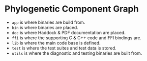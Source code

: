 # Phylogenetic Component Graph

 * `app`   is where binaries are build from.
 * `bin`   is where binaries are placed.
 * `doc`   is where Haddock & PDF documentation are placed.
 * `ffi`   is where the supporting C & C++ code and FFI bindings are.
 * `lib`   is where the main code base is defined.
 * `test`  is where the test suites and test data is stored.
 * `utils` is where the diagnostic and testing binaries are built from. 
